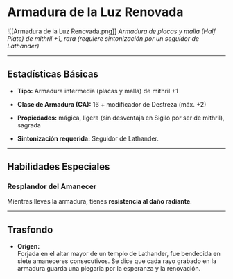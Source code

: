 # **Armadura de la Luz Renovada**

![[Armadura de la Luz Renovada.png]]
_Armadura de placas y malla (Half Plate) de mithril +1, rara (requiere sintonización por un seguidor de Lathander)_

---

## Estadísticas Básicas

- **Tipo:** Armadura intermedia (placas y malla) de mithril +1
    
- **Clase de Armadura (CA):** 16 + modificador de Destreza (máx. +2)
    
- **Propiedades:** mágica, ligera (sin desventaja en Sigilo por ser de mithril), sagrada
    
- **Sintonización requerida:** Seguidor de Lathander.


---

## Habilidades Especiales

### Resplandor del Amanecer

Mientras lleves la armadura, tienes **resistencia al daño radiante**.


---

## Trasfondo

- **Origen:**  
    Forjada en el altar mayor de un templo de Lathander, fue bendecida en siete amaneceres consecutivos. Se dice que cada rayo grabado en la armadura guarda una plegaria por la esperanza y la renovación.